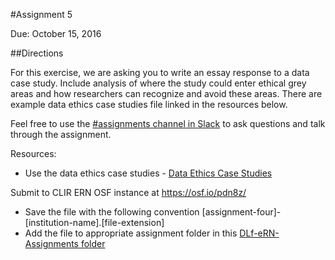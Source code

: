 #Assignment 5

Due: October 15, 2016

##Directions

For this exercise, we are asking you to write an essay response to a data case study. Include analysis of where the study could enter ethical grey areas and how researchers can recognize and avoid these areas. There are example data ethics case studies file linked in the resources below.

Feel free to use the [#assignments channel in Slack](https://eresearchnetwork.slack.com/messages/assignments/) to ask questions and talk through the assignment.

Resources:  
* Use the data ethics case studies - [Data Ethics Case Studies](http://www.datasociety.net/blog/2016/04/13/data-ethics-case-studies/)

Submit to CLIR ERN OSF instance at <https://osf.io/pdn8z/>
* Save the file with the following convention [assignment-four]-[institution-name].[file-extension]
* Add the file to appropriate assignment folder in this [DLf-eRN-Assignments folder](https://drive.google.com/folderview?id=0B00qDiMLT3XddXBOWWRZM1RISkk&usp=sharing)
